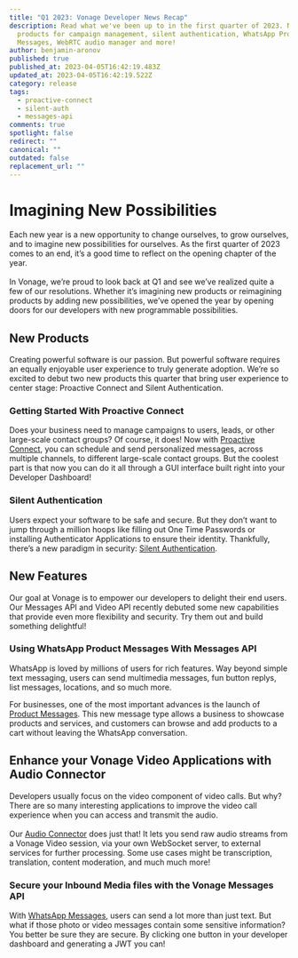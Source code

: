 ```yaml
---
title: "Q1 2023: Vonage Developer News Recap"
description: Read what we've been up to in the first quarter of 2023. New
  products for campaign management, silent authentication, WhatsApp Product
  Messages, WebRTC audio manager and more!
author: benjamin-aronov
published: true
published_at: 2023-04-05T16:42:19.483Z
updated_at: 2023-04-05T16:42:19.522Z
category: release
tags:
  - proactive-connect
  - silent-auth
  - messages-api
comments: true
spotlight: false
redirect: ""
canonical: ""
outdated: false
replacement_url: ""
---
```

# Imagining New Possibilities

Each new year is a new opportunity to change ourselves, to grow ourselves, and to imagine new possibilities for ourselves. As the first quarter of 2023 comes to an end, it’s a good time to reflect on the opening chapter of the year.\
\
In Vonage, we’re proud to look back at Q1 and see we’ve realized quite a few of our resolutions. Whether it’s imagining new products or reimagining products by adding new possibilities, we’ve opened the year by opening doors for our developers with new programmable possibilities. 

## New Products

Creating powerful software is our passion. But powerful software requires an equally enjoyable user experience to truly generate adoption. We’re so excited to debut two new products this quarter that bring user experience to center stage: Proactive Connect and Silent Authentication.

### Getting Started With Proactive Connect

Does your business need to manage campaigns to users, leads, or other large-scale contact groups? Of course, it does! Now with [Proactive Connect](https://developer.vonage.com/en/blog/getting-started-with-the-campaign-manager-api-and-ui), you can schedule and send personalized messages, across multiple channels, to different large-scale contact groups. But the coolest part is that now you can do it all through a GUI interface built right into your Developer Dashboard!

### Silent Authentication

Users expect your software to be safe and secure. But they don’t want to jump through a million hoops like filling out One Time Passwords or installing Authenticator Applications to ensure their identity. Thankfully, there’s a new paradigm in security: [Silent Authentication](https://developer.vonage.com/en/blog/introducing-vonage-silent-authentication).

## New Features

Our goal at Vonage is to empower our developers to delight their end users. Our Messages API and Video API recently debuted some new capabilities that provide even more flexibility and security. Try them out and build something delightful! 

### Using WhatsApp Product Messages With Messages API

WhatsApp is loved by millions of users for rich features. Way beyond simple text messaging, users can send multimedia messages, fun button replys, list messages, locations, and so much more.

For businesses, one of the most important advances is the launch of [Product Messages](https://developer.vonage.com/en/blog/using-whatsapp-product-messages-with-the-vonage-messages-api). This new message type allows a business to showcase products and services, and customers can browse and add products to a cart without leaving the WhatsApp conversation.

## Enhance your Vonage Video Applications with Audio Connector

Developers usually focus on the video component of video calls. But why? There are so many interesting applications to improve the video call experience when you can access and transmit the audio.\
\
Our [Audio Connector](https://developer.vonage.com/en/blog/enhance-your-vonage-video-applications-with-audio-connector) does just that! It lets you send raw audio streams from a Vonage Video session, via your own WebSocket server, to external services for further processing. Some use cases might be transcription, translation, content moderation, and much much more!

### Secure your Inbound Media files with the Vonage Messages API 

With [WhatsApp Messages](https://developer.vonage.com/en/blog/secure-your-inbound-media-files-with-the-vonage-messages-api), users can send a lot more than just text. But what if those photo or video messages contain some sensitive information? You better be sure they are secure. By clicking one button in your developer dashboard and generating a JWT you can!